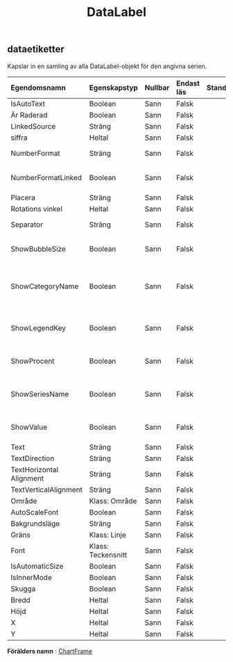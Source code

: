 ﻿---
title: DataLabel
second_title: Aspose.Cells Cloud Documen
type: docs
url: /sv/specification/model/datalabels/
description: "Aspose.Cells Molnmodellspecifikation: DataLabels. Hantera enkelt Excel och andra kalkylarksdokument med funktioner som att öppna, generera, redigera, dela, slå samman, jämföra och konvertera"
kwords: Excel, Office, Kalkylblad, Cloud REST API, DataLabels
weight: 50
---
## **dataetiketter**

 Kapslar in en samling av alla DataLabel-objekt för den angivna serien.

| Egendomsnamn| Egenskapstyp| Nullbar| Endast läs| Standardvärde| Beskrivning|
|:- |:- |:- |:- |:- |:- |
| IsAutoText| Boolean| Sann| Falsk||Indikerar att texten genereras automatiskt.|
| Är Raderad| Boolean| Sann| Falsk|||
| LinkedSource| Sträng| Sann| Falsk|||
| siffra| Heltal| Sann| Falsk|| Hämtar och ställer in det inbyggda talformatet.|
| NumberFormat| Sträng| Sann| Falsk|| Representerar formatsträngen för DataLabels-objektet.|
| NumberFormatLinked| Boolean| Sann| Falsk|| Sant om talformatet är kopplat till cellerna (så att talformatet ändras i etiketterna när det ändras i cellerna).|
| Placera| Sträng| Sann| Falsk|| Representerar positionen för dataetiketten.|
| Rotations vinkel| Heltal| Sann| Falsk|||
| Separator| Sträng| Sann| Falsk|| Hämtar eller ställer in separatortypen som används för dataetiketterna i ett diagram.|
| ShowBubbleSize| Boolean| Sann| Falsk|| Representerar ett angivet diagrams dataetiketts procentuella visningsbeteende. True visar procentvärdet. Falskt att dölja.|
| ShowCategoryName| Boolean| Sann| Falsk|| Representerar visningsbeteendet för ett specificerat diagrams dataetikettkategorinamn. Sant för att visa kategorinamnet för dataetiketterna på ett diagram. Falskt att dölja.|
| ShowLegendKey| Boolean| Sann| Falsk||Representerar ett specificerat diagrams dataetikettsförklaringsknappvisningsbeteende. Sant om nyckeln för dataetikettförklaringen är synlig.|
| ShowProcent| Boolean| Sann| Falsk|| Representerar ett angivet diagrams dataetiketts procentuella visningsbeteende. True visar procentvärdet. Falskt att dölja.|
| ShowSeriesName| Boolean| Sann| Falsk|| Returnerar eller ställer in en boolesk för att indikera visningsbeteendet för serienamnet för dataetiketterna i ett diagram. Sant att visa serienamnet. Falskt att dölja.|
| ShowValue| Boolean| Sann| Falsk|| Representerar ett specificerat diagrams dataetikettvärden som visar beteende. True visar värdena. Falskt att dölja.|
| Text| Sträng| Sann| Falsk|| Hämtar eller ställer in texten i dataetiketten.|
| TextDirection| Sträng| Sann| Falsk|||
| TextHorizontal Alignment| Sträng| Sann| Falsk|||
| TextVerticalAlignment| Sträng| Sann| Falsk|||
| Område| Klass: Område| Sann| Falsk|||
| AutoScaleFont| Boolean| Sann| Falsk|||
| Bakgrundsläge| Sträng| Sann| Falsk|||
| Gräns| Klass: Linje| Sann| Falsk|||
| Font| Klass: Teckensnitt| Sann| Falsk|||
| IsAutomaticSize| Boolean| Sann| Falsk|||
| IsInnerMode| Boolean| Sann| Falsk|||
| Skugga| Boolean| Sann| Falsk|||
| Bredd| Heltal| Sann| Falsk|||
| Höjd| Heltal| Sann| Falsk|||
| X| Heltal| Sann| Falsk|||
| Y| Heltal| Sann| Falsk|||

**Förälders namn** : [ChartFrame](/specification/model/chartframe)

